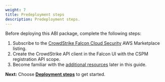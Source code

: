 ```yaml
---
weight: 7
title: Predeployment steps
description: Predeployment steps.
---
```


Before deploying this ABI package, complete the following steps:

1. Subscribe to the [CrowdStrike Falcon Cloud Security](https://aws.amazon.com/marketplace/pp/prodview-l6ti2ml2i2g6y?ref_=esp&feature_=FeaturedProducts) AWS Marketplace listing.
2. Create the CrowdStrike API client in the Falcon UI with the CSPM registration API scope.
3. Become familiar with the [additional resources](https://link) later in this guide.

**Next:** Choose **[Deployment steps](/deployment-steps/index.html)** to get started.